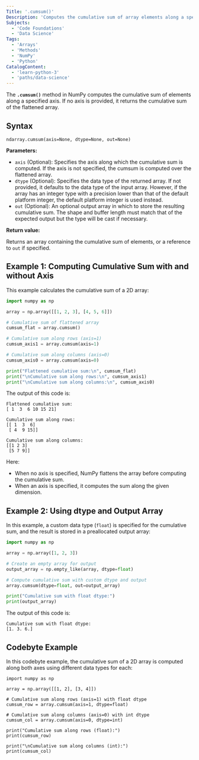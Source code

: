 ```yaml
---
Title: '.cumsum()'
Description: 'Computes the cumulative sum of array elements along a specified axis.'
Subjects:
  - 'Code Foundations'
  - 'Data Science'
Tags:
  - 'Arrays'
  - 'Methods'
  - 'NumPy'
  - 'Python'
CatalogContent:
  - 'learn-python-3'
  - 'paths/data-science'
---
```


The **`.cumsum()`** method in NumPy computes the cumulative sum of elements along a specified axis. If no axis is provided, it returns the cumulative sum of the flattened array.

## Syntax

```pseudo
ndarray.cumsum(axis=None, dtype=None, out=None)
```

**Parameters:**

- `axis` (Optional): Specifies the axis along which the cumulative sum is computed. If the axis is not specified, the cumsum is computed over the flattened array.
- `dtype` (Optional): Specifies the data type of the returned array. If not provided, it defaults to the data type of the input array. However, if the array has an integer type with a precision lower than that of the default platform integer, the default platform integer is used instead.
- `out` (Optional): An optional output array in which to store the resulting cumulative sum. The shape and buffer length must match that of the expected output but the type will be cast if necessary.

**Return value:**

Returns an array containing the cumulative sum of elements, or a reference to `out` if specified.

## Example 1: Computing Cumulative Sum with and without Axis

This example calculates the cumulative sum of a 2D array:

```py
import numpy as np

array = np.array([[1, 2, 3], [4, 5, 6]])

# Cumulative sum of flattened array
cumsum_flat = array.cumsum()

# Cumulative sum along rows (axis=1)
cumsum_axis1 = array.cumsum(axis=1)

# Cumulative sum along columns (axis=0)
cumsum_axis0 = array.cumsum(axis=0)

print("Flattened cumulative sum:\n", cumsum_flat)
print("\nCumulative sum along rows:\n", cumsum_axis1)
print("\nCumulative sum along columns:\n", cumsum_axis0)
```

The output of this code is:

```shell
Flattened cumulative sum:
[ 1  3  6 10 15 21]

Cumulative sum along rows:
[[ 1  3  6]
 [ 4  9 15]]

Cumulative sum along columns:
[[1 2 3]
 [5 7 9]]
```

Here:

- When no axis is specified, NumPy flattens the array before computing the cumulative sum.
- When an axis is specified, it computes the sum along the given dimension.

## Example 2: Using dtype and Output Array

In this example, a custom data type (`float`) is specified for the cumulative sum, and the result is stored in a preallocated output array:

```py
import numpy as np

array = np.array([1, 2, 3])

# Create an empty array for output
output_array = np.empty_like(array, dtype=float)

# Compute cumulative sum with custom dtype and output
array.cumsum(dtype=float, out=output_array)

print("Cumulative sum with float dtype:")
print(output_array)
```

The output of this code is:

```shell
Cumulative sum with float dtype:
[1. 3. 6.]
```

## Codebyte Example

In this codebyte example, the cumulative sum of a 2D array is computed along both axes using different data types for each:

```codebyte/python
import numpy as np

array = np.array([[1, 2], [3, 4]])

# Cumulative sum along rows (axis=1) with float dtype
cumsum_row = array.cumsum(axis=1, dtype=float)

# Cumulative sum along columns (axis=0) with int dtype
cumsum_col = array.cumsum(axis=0, dtype=int)

print("Cumulative sum along rows (float):")
print(cumsum_row)

print("\nCumulative sum along columns (int):")
print(cumsum_col)
```
